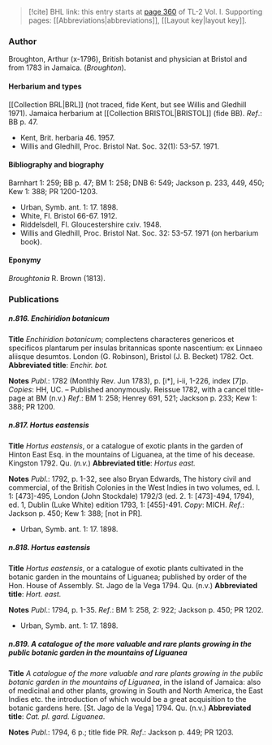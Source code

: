 > [!cite] BHL link: this entry starts at [page 360](https://www.biodiversitylibrary.org/item/103414#page/408/mode/1up) of TL-2 Vol. I.
> Supporting pages: [[Abbreviations|abbreviations]], [[Layout key|layout key]].

### Author

Broughton, Arthur (x-1796), British botanist and physician at Bristol and from 1783 in Jamaica. (*Broughton*).

#### Herbarium and types

[[Collection BRL|BRL]] (not traced, fide Kent, but see Willis and Gledhill 1971). Jamaica herbarium at [[Collection BRISTOL|BRISTOL]] (fide BB).
*Ref*.: BB p. 47.
- Kent, Brit. herbaria 46. 1957.
- Willis and Gledhill, Proc. Bristol Nat. Soc. 32(1): 53-57. 1971.

#### Bibliography and biography

Barnhart 1: 259; BB p. 47; BM 1: 258; DNB 6: 549; Jackson p. 233, 449, 450; Kew 1: 388; PR 1200-1203.
- Urban, Symb. ant. 1: 17. 1898.
- White, Fl. Bristol 66-67. 1912.
- Riddelsdell, Fl. Gloucestershire cxiv. 1948.
- Willis and Gledhill, Proc. Bristol Nat. Soc. 32: 53-57. 1971 (on herbarium book).

#### Eponymy

*Broughtonia* R. Brown (1813).

### Publications

##### n.816. Enchiridion botanicum

**Title**
*Enchiridion botanicum*; complectens characteres genericos et specificos plantarum per insulas britannicas sponte nascentium: ex Linnaeo aliisque desumtos. London (G. Robinson), Bristol (J. B. Becket) 1782. Oct.
**Abbreviated title**: *Enchir. bot.*

**Notes**
*Publ*.: 1782 (Monthly Rev. Jun 1783), p. \[i\*\], i-ii, 1-226, index \[7\]p. *Copies*: HH, UC. – Published anonymously. Reissue 1782, with a cancel title-page at BM (n.v.)
*Ref*.: BM 1: 258; Henrey 691, 521; Jackson p. 233; Kew 1: 388; PR 1200.

##### n.817. Hortus eastensis

**Title**
*Hortus eastensis*, or a catalogue of exotic plants in the garden of Hinton East Esq. in the mountains of Liguanea, at the time of his decease. Kingston 1792. Qu. (*n.v.*)
**Abbreviated title**: *Hortus east.*

**Notes**
*Publ*.: 1792, p. 1-32, see also Bryan Edwards, The history civil and commercial, of the British Colonies in the West Indies in two volumes, ed. I. 1: \[473\]-495, London (John Stockdale) 1792/3 (ed. 2. 1: \[473\]-494, 1794), ed. 1, Dublin (Luke White) edition 1793, 1: \[455\]-491. *Copy*: MICH.
*Ref*.: Jackson p. 450; Kew 1: 388; \[not in PR\].
- Urban, Symb. ant. 1: 17. 1898.

##### n.818. Hortus eastensis

**Title**
*Hortus eastensis*, or a catalogue of exotic plants cultivated in the botanic garden in the mountains of Liguanea; published by order of the Hon. House of Assembly. St. Jago de la Vega 1794. Qu. (n.v.)
**Abbreviated title**: *Hort. east.*

**Notes**
*Publ*.: 1794, p. 1-35.
*Ref*.: BM 1: 258, 2: 922; Jackson p. 450; PR 1202.
- Urban, Symb. ant. 1: 17. 1898.

##### n.819. A catalogue of the more valuable and rare plants growing in the public botanic garden in the mountains of Liguanea

**Title**
*A catalogue of the more valuable and rare plants growing in the public botanic garden in the mountains of Liguanea*, in the island of Jamaica: also of medicinal and other plants, growing in South and North America, the East Indies etc. the introduction of which would be a great acquisition to the botanic gardens here. \[St. Jago de la Vega\] 1794. Qu. (n.v.)
**Abbreviated title**: *Cat. pl. gard. Liguanea*.

**Notes**
*Publ*.: 1794, 6 p.; title fide PR.
*Ref*.: Jackson p. 449; PR 1203.

